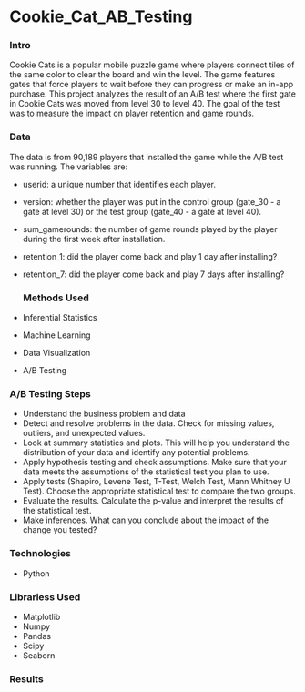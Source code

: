 # Cookie_Cat_AB_Testing


### Intro
Cookie Cats is a popular mobile puzzle game where players connect tiles of the same color to clear the board and win the level. The game features gates that force players to wait before they can progress or make an in-app purchase.
This project analyzes the result of an A/B test where the first gate in Cookie Cats was moved from level 30 to level 40. The goal of the test was to measure the impact on player retention and game rounds.

### Data
The data is from 90,189 players that installed the game while the A/B test was running. The variables are:
* userid: a unique number that identifies each player.
* version: whether the player was put in the control group (gate_30 - a gate at level 30) or the test group (gate_40 - a gate at level 40).
* sum_gamerounds: the number of game rounds played by the player during the first week after installation.
* retention_1: did the player come back and play 1 day after installing?
* retention_7: did the player come back and play 7 days after installing?

  ### Methods Used
* Inferential Statistics
* Machine Learning
* Data Visualization
* A/B Testing

### A/B Testing Steps

* Understand the business problem and data
* Detect and resolve problems in the data. Check for missing values, outliers, and unexpected values.
* Look at summary statistics and plots. This will help you understand the distribution of your data and identify any potential problems.
* Apply hypothesis testing and check assumptions. Make sure that your data meets the assumptions of the statistical test you plan to use.
* Apply tests (Shapiro, Levene Test, T-Test, Welch Test, Mann Whitney U Test). Choose the appropriate statistical test to compare the two groups.
* Evaluate the results. Calculate the p-value and interpret the results of the statistical test.
* Make inferences. What can you conclude about the impact of the change you tested?

### Technologies
* Python

### Librariess Used
* Matplotlib
* Numpy
* Pandas
* Scipy
* Seaborn

### Results


